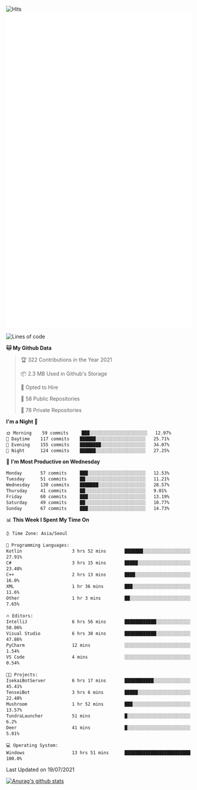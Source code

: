 ![Hits](https://hits.seeyoufarm.com/api/count/incr/badge.svg?url=https%3A%2F%2Fgithub.com%2Fkokose1234&count_bg=%2379C83D&title_bg=%23555555&icon=apple.svg&icon_color=%23E7E7E7&title=hits&edge_flat=false)
<br/>
![Metrics](https://github.com/kokose1234/kokose1234/blob/main/github-metrics.svg)

<!--START_SECTION:waka-->
![Lines of code](https://img.shields.io/badge/From%20Hello%20World%20I%27ve%20Written-13.0%20million%20lines%20of%20code-blue)

**🐱 My Github Data** 

> 🏆 322 Contributions in the Year 2021
 > 
> 📦 2.3 MB Used in Github's Storage 
 > 
> 💼 Opted to Hire
 > 
> 📜 58 Public Repositories 
 > 
> 🔑 78 Private Repositories  
 > 
**I'm a Night 🦉** 

```text
🌞 Morning    59 commits     ███░░░░░░░░░░░░░░░░░░░░░░   12.97% 
🌆 Daytime    117 commits    ██████░░░░░░░░░░░░░░░░░░░   25.71% 
🌃 Evening    155 commits    ████████░░░░░░░░░░░░░░░░░   34.07% 
🌙 Night      124 commits    ██████░░░░░░░░░░░░░░░░░░░   27.25%

```
📅 **I'm Most Productive on Wednesday** 

```text
Monday       57 commits     ███░░░░░░░░░░░░░░░░░░░░░░   12.53% 
Tuesday      51 commits     ██░░░░░░░░░░░░░░░░░░░░░░░   11.21% 
Wednesday    130 commits    ███████░░░░░░░░░░░░░░░░░░   28.57% 
Thursday     41 commits     ██░░░░░░░░░░░░░░░░░░░░░░░   9.01% 
Friday       60 commits     ███░░░░░░░░░░░░░░░░░░░░░░   13.19% 
Saturday     49 commits     ██░░░░░░░░░░░░░░░░░░░░░░░   10.77% 
Sunday       67 commits     ███░░░░░░░░░░░░░░░░░░░░░░   14.73%

```


📊 **This Week I Spent My Time On** 

```text
⌚︎ Time Zone: Asia/Seoul

💬 Programming Languages: 
Kotlin                   3 hrs 52 mins       ███████░░░░░░░░░░░░░░░░░░   27.91% 
C#                       3 hrs 15 mins       █████░░░░░░░░░░░░░░░░░░░░   23.48% 
C++                      2 hrs 13 mins       ████░░░░░░░░░░░░░░░░░░░░░   16.0% 
XML                      1 hr 36 mins        ███░░░░░░░░░░░░░░░░░░░░░░   11.6% 
Other                    1 hr 3 mins         ██░░░░░░░░░░░░░░░░░░░░░░░   7.65%

🔥 Editors: 
IntelliJ                 6 hrs 56 mins       ████████████░░░░░░░░░░░░░   50.06% 
Visual Studio            6 hrs 38 mins       ████████████░░░░░░░░░░░░░   47.86% 
PyCharm                  12 mins             ░░░░░░░░░░░░░░░░░░░░░░░░░   1.54% 
VS Code                  4 mins              ░░░░░░░░░░░░░░░░░░░░░░░░░   0.54%

🐱‍💻 Projects: 
IsekaiBotServer          6 hrs 17 mins       ███████████░░░░░░░░░░░░░░   45.41% 
TenseiBot                3 hrs 6 mins        █████░░░░░░░░░░░░░░░░░░░░   22.48% 
Mushroom                 1 hr 52 mins        ███░░░░░░░░░░░░░░░░░░░░░░   13.57% 
TundraLauncher           51 mins             █░░░░░░░░░░░░░░░░░░░░░░░░   6.2% 
Deer                     41 mins             █░░░░░░░░░░░░░░░░░░░░░░░░   5.01%

💻 Operating System: 
Windows                  13 hrs 51 mins      █████████████████████████   100.0%

```


 Last Updated on 19/07/2021
<!--END_SECTION:waka-->

[![Anurag's github stats](https://github-readme-stats.vercel.app/api?username=kokose1234&theme=dracula)](https://github.com/anuraghazra/github-readme-stats)



	
